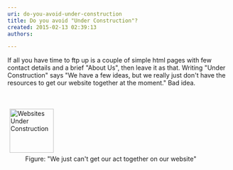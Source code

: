 ```yaml
---
uri: do-you-avoid-under-construction
title: Do you avoid "Under Construction"?
created: 2015-02-13 02:39:13
authors:

---
```





<span class='intro'> <p>If all you have time to ftp up is a couple of simple html pages with few contact
    details and a brief &quot;About Us&quot;, then leave it as that. Writing &quot;Under Construction&quot;
    says &quot;We have a few ideas, but we really just don't have the resources to get our
    website together at the moment.&quot; Bad idea.
   </p> </span>

<p>​</p><dl class="image"><dt>
     <img src="http&#58;//www.ssw.com.au/ssw/Standards/Rules/Images/Websites_UnderConstruction.jpg" alt="Websites Under Construction" style="margin&#58;5px;width&#58;99px;" /></dt><dd>
     Figure&#58; &quot;We just can't get our act together on our website&quot;</dd></dl>


